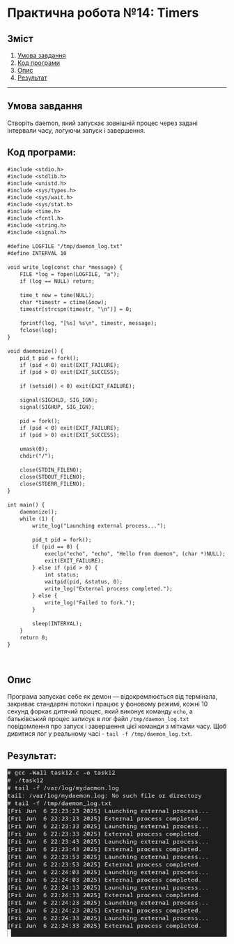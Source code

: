 # Практична робота №14: Timers

## Зміст
1. [Умова завдання](#умова-завдання)
2. [Код програми](#код-програми)
3. [Опис](#опис)
4. [Результат](#результат)

---
## Умова завдання
Створіть daemon, який запускає зовнішній процес через задані інтервали часу, логуючи запуск і завершення.
## Код програми:

```
#include <stdio.h>
#include <stdlib.h>
#include <unistd.h>
#include <sys/types.h>
#include <sys/wait.h>
#include <sys/stat.h>
#include <time.h>
#include <fcntl.h>
#include <string.h>
#include <signal.h>

#define LOGFILE "/tmp/daemon_log.txt"
#define INTERVAL 10

void write_log(const char *message) {
    FILE *log = fopen(LOGFILE, "a");
    if (log == NULL) return;

    time_t now = time(NULL);
    char *timestr = ctime(&now);
    timestr[strcspn(timestr, "\n")] = 0;

    fprintf(log, "[%s] %s\n", timestr, message);
    fclose(log);
}

void daemonize() {
    pid_t pid = fork();
    if (pid < 0) exit(EXIT_FAILURE);
    if (pid > 0) exit(EXIT_SUCCESS);

    if (setsid() < 0) exit(EXIT_FAILURE);

    signal(SIGCHLD, SIG_IGN);
    signal(SIGHUP, SIG_IGN);

    pid = fork();
    if (pid < 0) exit(EXIT_FAILURE);
    if (pid > 0) exit(EXIT_SUCCESS);

    umask(0);
    chdir("/");

    close(STDIN_FILENO);
    close(STDOUT_FILENO);
    close(STDERR_FILENO);
}

int main() {
    daemonize();
    while (1) {
        write_log("Launching external process...");

        pid_t pid = fork();
        if (pid == 0) {
            execlp("echo", "echo", "Hello from daemon", (char *)NULL);
            exit(EXIT_FAILURE);
        } else if (pid > 0) {
            int status;
            waitpid(pid, &status, 0);
            write_log("External process completed.");
        } else {
            write_log("Failed to fork.");
        }

        sleep(INTERVAL);
    }
    return 0;
}



```

## Опис
Програма запускає себе як демон — відокремлюється від термінала, закриває стандартні потоки і працює у фоновому режимі, кожні 10 секунд форкає дитячий процес, який виконує команду `echo`, а батьківський процес записує в лог файл `/tmp/daemon_log.txt` повідомлення про запуск і завершення цієї команди з мітками часу. Щоб дивитися лог у реальному часі  - `tail -f /tmp/daemon_log.txt`.


## Результат:
![task 14](task14.png)


